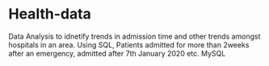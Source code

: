 # Health-data
Data Analysis to idnetify trends in admission time and other trends amongst hospitals in an area. Using SQL, Patients admitted for more than 2weeks after an emergency, admitted after 7th January 2020 etc.
MySQL
